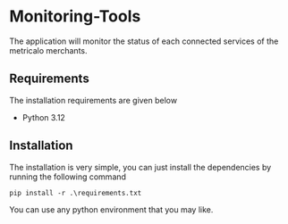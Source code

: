 # Monitoring-Tools

The application will monitor the status of each connected services of the metricalo merchants.

## Requirements

The installation requirements are given below

- Python 3.12

## Installation

The installation is very simple, you can just install the dependencies by running the following command

`pip install -r .\requirements.txt`

You can use any python environment that you may like.
